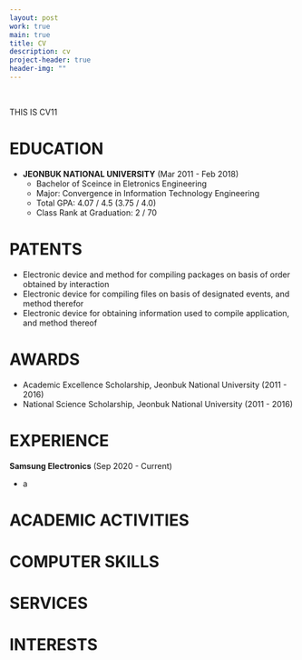 ```yaml
---
layout: post
work: true
main: true
title: CV
description: cv
project-header: true
header-img: ""
---
```



&nbsp;


THIS IS CV11

# EDUCATION
- __JEONBUK NATIONAL UNIVERSITY__ (Mar 2011 - Feb 2018)
	- Bachelor of Sceince in Eletronics Engineering
	- Major: Convergence in Information Technology Engineering
	- Total GPA: 4.07 / 4.5 (3.75 / 4.0)
	- Class Rank at Graduation: 2 / 70

# PATENTS
- Electronic device and method for compiling packages on basis of order obtained by
interaction
- Electronic device for compiling files on basis of designated events, and method
therefor
- Electronic device for obtaining information used to compile application, and method
thereof

# AWARDS
* Academic Excellence Scholarship, Jeonbuk National University (2011 - 2016)
* National Science Scholarship, Jeonbuk National University (2011 - 2016)

# EXPERIENCE
__Samsung Electronics__ (Sep 2020 - Current)
* a

# ACADEMIC ACTIVITIES

# COMPUTER SKILLS

# SERVICES

# INTERESTS

